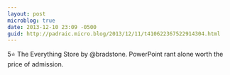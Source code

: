 ```yaml
---
layout: post
microblog: true
date: 2013-12-10 23:09 -0500
guid: http://padraic.micro.blog/2013/12/11/t410622367522914304.html
---
```

5⭐️ The Everything Store by @bradstone. PowerPoint rant alone worth the price of admission.
